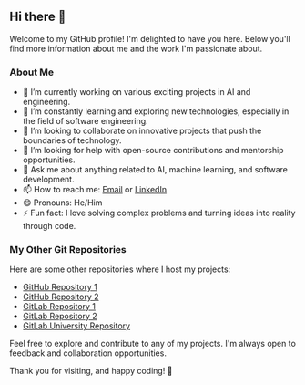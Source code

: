 ## Hi there 👋

Welcome to my GitHub profile! I'm delighted to have you here. Below you'll find more information about me and the work I'm passionate about.

### About Me

<!--
**fairuz1005/fairuz1005** is a ✨ _special_ ✨ repository because its `README.md` (this file) appears on your GitHub profile.
-->

- 🔭 I’m currently working on various exciting projects in AI and engineering.
- 🌱 I’m constantly learning and exploring new technologies, especially in the field of software engineering.
- 👯 I’m looking to collaborate on innovative projects that push the boundaries of technology.
- 🤔 I’m looking for help with open-source contributions and mentorship opportunities.
- 💬 Ask me about anything related to AI, machine learning, and software development.
- 📫 How to reach me: [Email](mailto:fairuzsatriam@gmail.com) or [LinkedIn](https://www.linkedin.com/in/fairuz-satria-mahardika)
- 😄 Pronouns: He/Him
- ⚡ Fun fact: I love solving complex problems and turning ideas into reality through code.

### My Other Git Repositories

Here are some other repositories where I host my projects:

- [GitHub Repository 1](https://github.com/fairuz1005)
- [GitHub Repository 2](https://github.com/fairuz0510)
- [GitLab Repository 1](https://gitlab.com/fairuzsatriam)
- [GitLab Repository 2](https://gitlab.com/fairuz.satria)
- [GitLab University Repository](https://gitlab.cs.ui.ac.id/fairuz.satria)

Feel free to explore and contribute to any of my projects. I'm always open to feedback and collaboration opportunities.

Thank you for visiting, and happy coding! 🚀
